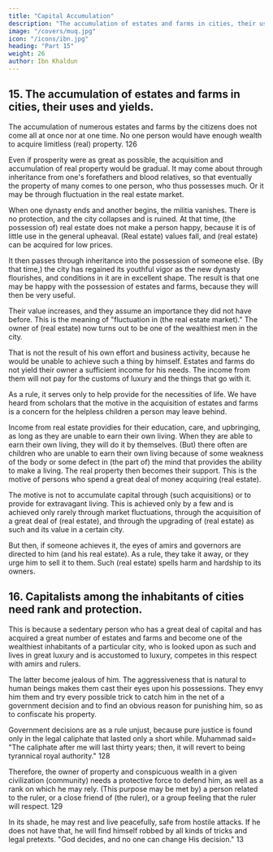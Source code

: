 ```yaml
---
title: "Capital Accumulation"
description: "The accumulation of estates and farms in cities, their uses and yields"
image: "/covers/muq.jpg"
icon: "/icons/ibn.jpg"
heading: "Part 15"
weight: 26
author: Ibn Khaldun
---
```





## 15. The accumulation of estates and farms in cities, their uses and yields.

The accumulation of numerous estates and farms by the citizens does not come all at once nor at one time. No one person would have enough wealth to acquire limitless (real) property. 126 

Even if prosperity were as great as possible, the acquisition and accumulation of real property would be gradual. It may come about through inheritance from one's forefathers and blood relatives, so that eventually the property of many comes to one
person, who thus possesses much. Or it may be through fluctuation in the real estate market.

When one dynasty ends and another begins, the militia vanishes. There is no protection, and the city collapses and is ruined. At that time, (the possession of) real estate does not make a person happy, because it is of little use in the general
upheaval. (Real estate) values fall, and (real estate) can be acquired for low prices. 

It then passes through inheritance into the possession of someone else. (By that time,) the city has regained its youthful vigor as the new dynasty flourishes, and conditions in it are in excellent shape. The result is that one may be happy with the possession of estates and farms, because they will then be very useful. 

Their value increases, and they assume an importance they did not have before. This is the meaning of
"fluctuation in (the real estate market)." The owner of (real estate) now turns out to
be one of the wealthiest men in the city. 

That is not the result of his own effort and business activity, because he would be unable to achieve such a thing by himself.
Estates and farms do not yield their owner a sufficient income for his needs. The income from them will not pay for the customs of luxury and the things that go with it. 

As a rule, it serves only to help provide for the necessities of life. We have heard from scholars that the motive in the acquisition of estates and farms is a concern for the helpless children a person may leave behind. 

Income from real estate providies for their education, care, and upbringing, as long as they are unable to earn their own living. When they are able to earn their own living, they will do it by themselves. (But) there often are children
who are unable to earn their own living because of some weakness of the body or some defect in (the part of) the mind that provides the ability to make a living. The real property then becomes their support. This is the motive of persons who spend a
great deal of money acquiring (real estate).

The motive is not to accumulate capital through (such acquisitions) or to provide for extravagant living. This is achieved only by a few and is achieved only rarely through market fluctuations, through the acquisition of a great deal of (real estate), and through the upgrading of (real estate) as such and its value in a certain city. 

But then, if someone achieves it, the eyes of amirs and governors are directed to him (and his real estate). As a rule, they take it away, or they urge him to sell it to them. Such (real estate) spells harm and hardship to its owners.


## 16. Capitalists among the inhabitants of cities need rank and protection.

This is because a sedentary person who has a great deal of capital and has acquired a great number of estates and farms and become one of the wealthiest inhabitants of a particular city, who is looked upon as such and lives in great luxury and is accustomed to luxury, competes in this respect with amirs and rulers. 

The  latter become jealous of him. The aggressiveness that is natural to human beings makes them cast their eyes upon his possessions. They envy him them and try every possible trick to catch him in the net of a government decision and to find an
obvious reason for punishing him, so as to confiscate his property. 

Government decisions are as a rule unjust, because pure justice is found only in the legal caliphate that lasted only a short while. Muhammad said= "The caliphate after me will last thirty years; then, it will revert to being tyrannical royal authority." 128 

Therefore, the owner of property and conspicuous wealth in a given civilization (community) needs a protective force to defend him, as well as a rank <!-- 128a --> on which he may rely. (This purpose may be met by) a person related to the ruler, or a close friend of (the ruler), or a group feeling that the ruler will respect. 129 

In its shade, he may rest and live peacefully, safe from hostile attacks. If he does not have that, he will find himself robbed by all kinds of tricks and legal pretexts. "God decides, and no one can change His decision." 13
